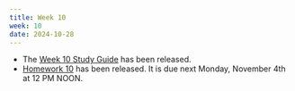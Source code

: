 ```yaml
---
title: Week 10
week: 10
date: 2024-10-28
---
```


- The [Week 10 Study Guide](/assets/guides/fall24/week10.pdf) has been released.
- [Homework 10](http://prob140.datahub.berkeley.edu/hub/user-redirect/git-pull?repo=https://github.com/prob140/materials-fa24&branch=main&subPath=hw/Homework_10.ipynb) has been released. It is due next Monday, November 4th at 12 PM NOON.
